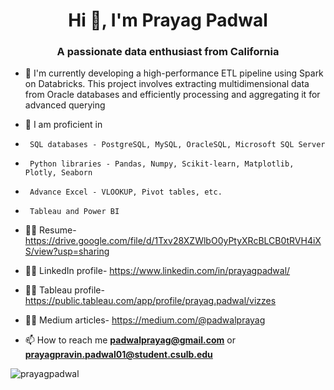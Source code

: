 <h1 align="center">Hi 👋, I'm Prayag Padwal</h1>
<h3 align="center">A passionate data enthusiast from California</h3>

- 🔭 I'm currently developing a high-performance ETL pipeline using Spark on Databricks. This project involves extracting multidimensional data from Oracle databases and efficiently processing and aggregating it for advanced querying

- 🌱 I am proficient in
-      SQL databases - PostgreSQL, MySQL, OracleSQL, Microsoft SQL Server
-      Python libraries - Pandas, Numpy, Scikit-learn, Matplotlib, Plotly, Seaborn
-      Advance Excel - VLOOKUP, Pivot tables, etc.
-      Tableau and Power BI 

- 👨‍💻 Resume- https://drive.google.com/file/d/1Txv28XZWlbO0yPtyXRcBLCB0tRVH4iXS/view?usp=sharing
- 👨‍💻 LinkedIn profile- https://www.linkedin.com/in/prayagpadwal/
- 👨‍💻 Tableau profile- https://public.tableau.com/app/profile/prayag.padwal/vizzes
- 👨‍💻 Medium articles- https://medium.com/@padwalprayag

- 📫 How to reach me **padwalprayag@gmail.com** or **prayagpravin.padwal01@student.csulb.edu**

<p><img align="center" src="https://github-readme-streak-stats.herokuapp.com/?user=prayagpadwal&" alt="prayagpadwal" /></p>

<!---
prayagpadwal/prayagpadwal is a ✨ special ✨ repository because its `README.md` (this file) appears on your GitHub profile.
You can click the Preview link to take a look at your changes.
--->
